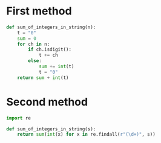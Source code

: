 # First method

```python
def sum_of_integers_in_string(n):
    t = "0"
    sum = 0
    for ch in n:
        if ch.isdigit():
            t += ch
        else:
            sum += int(t)
            t = "0"
    return sum + int(t)
```

# Second method

```python
import re

def sum_of_integers_in_string(s):
    return sum(int(x) for x in re.findall(r"(\d+)", s))
```
